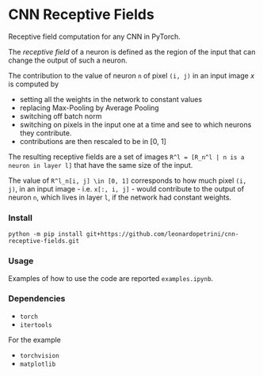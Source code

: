 # CNN Receptive Fields
Receptive field computation for any CNN in PyTorch.

The *receptive field* of a neuron is defined as the region of the input that can change the output of such a neuron. 

The contribution to the value of neuron `n` of pixel `(i, j)` in an input image $x$ is computed by 
- setting all the weights in the network to constant values
- replacing Max-Pooling by Average Pooling
- switching off batch norm
- switching on pixels in the input one at a time and see to which neurons they contribute. 
- contributions are then rescaled to be in [0, 1]

The resulting receptive fields are a set of images `R^l = [R_n^l | n is a neuron in layer l]` that have the same size of the input. 

The value of `R^l_n[i, j] \in [0, 1]` corresponds to how much pixel `(i, j)`, in an input image - i.e. `x[:, i, j]` - would contribute to the output of neuron `n`, which lives in layer `l`, if the network had constant weights. 

### Install
```
python -m pip install git+https://github.com/leonardopetrini/cnn-receptive-fields.git
```
### Usage
Examples of how to use the code are reported `examples.ipynb`.
### Dependencies
- `torch`
- `itertools`

For the example
- `torchvision`
- `matplotlib`

